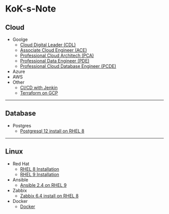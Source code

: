 # KoK-s-Note

## Cloud

- Goolge
	- [Cloud Digital Leader (CDL)](Cloud/CDL.md)
	- [Associate Cloud Engineer (ACE)](Cloud/ACE.md)
	- [Professional Cloud Architech (PCA)](Cloud/PCA.md)
	- [Professional Data Engineer (PDE)](Cloud/PDE.md)
	- [Professional Cloud Database Engineer (PCDE)](Cloud/PCDE.md)
- Azure
- AWS
- Other
	- [CI/CD with Jenkin](Cloud/CICD.md)
	- [Terraform on GCP](Cloud/Terraform-on-GCP.md)

---

## Database

- Postgres
	- [Postgresql 12 install on RHEL 8](Database/Postgresql-12-install-on-RHEL-8.md)

---

## Linux

- Red Hat
	- [RHEL 8 Installation](Linux/RHEL-8-Installation.md)
	- [RHEL 9 Installation](Linux/RHEL-9-Installation.md)
- Ansible
	- [Ansible 2.4 on RHEL 9](Linux/Ansible-2.4-on-RHEL-9.md)
- Zabbix
  - [Zabbix 6.4 install on RHEL 8](Linux/Zabbix-6.4-install-on-RHEL-8.md)
- Docker
  - [Docker](Linux/Docker.md)